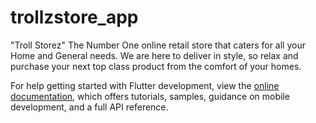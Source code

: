 # trollzstore_app

"Troll Storez" The Number One online retail store that caters for all your Home and General needs. We are here to deliver in style, so relax and purchase your next top class product from the comfort of your homes.

For help getting started with Flutter development, view the
[online documentation](https://docs.flutter.dev/), which offers tutorials,
samples, guidance on mobile development, and a full API reference.
